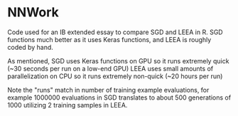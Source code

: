 # NNWork
Code used for an IB extended essay to compare SGD and LEEA in R. SGD functions much better as it uses Keras functions, and LEEA is roughly coded by hand.

As mentioned, SGD uses Keras functions on GPU so it runs extremely quick (~30 seconds per run on a low-end GPU)
LEEA uses small amounts of parallelization on CPU so it runs extremely non-quick (~20 hours per run)

Note the "runs" match in number of training example evaluations, for example 1000000 evaluations in SGD translates to about 500 generations of 1000 utilizing 2 training samples in LEEA.
